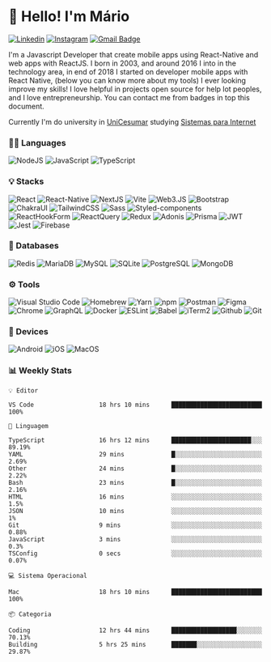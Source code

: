 # 👋 Hello! I'm Mário

[![Linkedin](https://img.shields.io/badge/-LinkedIn-blue?style=flat&logo=Linkedin&logoColor=white&link=https://www.linkedin.com/in/rebeccamanzi/)](https://www.linkedin.com/in/mariosantos-dev/)
[![Instagram](https://img.shields.io/badge/-Instagram-C13584?style=flat&labelColor=C13584&logo=instagram&logoColor=white&link=https://www.instagram.com/codepwr/)](https://www.instagram.com/mariosantos.dev/)
[![Gmail Badge](https://img.shields.io/badge/-mariodev7@gmail.com-c14438?style=flat&logo=Gmail&logoColor=white&link=mailto:mariodev7@gmail.com)](mailto:mariodev7@gmail.com)

I'm a Javascript Developer that create mobile apps using React-Native and web apps with ReactJS. I born in 2003, and around 2016 I into in the technology area, in end of 2018 I started on developer mobile apps with React Native, (below you can know more about my tools) I ever looking improve my skills!
I love helpful in projects open source for help lot peoples, and I love entrepreneurship.
You can contact me from badges in top this document.

Currently I'm do university in [UniCesumar](https://www.unicesumar.edu.br/home/) studying [Sistemas para Internet](https://www.unicesumar.edu.br/ead/cursos-graduacao/sistemas-para-internet/)

### 👨‍💻 Languages

![NodeJS](https://img.shields.io/badge/Node.js-6DA55F?style=flat&logo=node.js&logoColor=white)
![JavaScript](https://img.shields.io/badge/JavaScript-F7DF1E?style=flat&logo=JavaScript&logoColor=white)
![TypeScript](https://img.shields.io/badge/TypeScript-007ACC?style=flat&logo=TypeScript&logoColor=white)

### 💡 Stacks

![React](https://img.shields.io/badge/React-61dafb?style=flat&logo=React&logoColor=black)
![React-Native](https://img.shields.io/badge/React%20Native-61DAFB?style=flat&logo=React&logoColor=black)
![NextJS](https://img.shields.io/badge/NextJS-111111?style=flat&logo=Next.js&logoColor=white)
![Vite](https://img.shields.io/badge/Vite-646CFF?style=flat&logo=vite&logoColor=white)
![Web3.JS](https://img.shields.io/badge/Web3.JS-F16822?style=flat&logo=Web3.JS&logoColor=white)
![Bootstrap](https://img.shields.io/badge/Bootstrap-7952B3?style=flat&logo=Bootstrap&logoColor=white)
![ChakraUI](https://img.shields.io/badge/ChakraUI-319795?style=flat&logo=ChakraUI&logoColor=white)
![TailwindCSS](https://img.shields.io/badge/TailwindCSS-06B6D4?style=flat&logo=TailwindCSS&logoColor=white)
![Sass](https://img.shields.io/badge/Sass-CC6699?style=flat&logo=Sass&logoColor=white)
![Styled-components](https://img.shields.io/badge/Styled%20Components-DB7093?style=flat&logo=Styled-components&logoColor=white)
![ReactHookForm](https://img.shields.io/badge/ReactHookForm-EC5990?style=flat&logo=ReactHookForm&logoColor=white)
![ReactQuery](https://img.shields.io/badge/ReactQuery-FF4154?style=flat&logo=ReactQuery&logoColor=white)
![Redux](https://img.shields.io/badge/Redux-%23593d88.svg?style=flate&logo=redux&logoColor=white)
![Adonis](https://img.shields.io/badge/Adonis-5A45FF?style=flat&logo=adonisJS&logoColor=white)
![Prisma](https://img.shields.io/badge/Prisma-2D3748?style=flat&logo=Prisma&logoColor=white)
![JWT](https://img.shields.io/badge/JWT-000000?style=flat&logo=JSONWebTokens&logoColor=white)
![Jest](https://img.shields.io/badge/Jest-C21325?style=flat&logo=Jest&logoColor=white)
![Firebase](https://img.shields.io/badge/Firebase-FFCA28?style=flat&logo=Firebase&logoColor=white)

### 💾 Databases

![Redis](https://img.shields.io/badge/Redis-DC382D?style=flat&logo=Redis&logoColor=white)
![MariaDB](https://img.shields.io/badge/MariaDB-003545?style=flat&logo=MariaDB&logoColor=white)
![MySQL](https://img.shields.io/badge/MySQL-4479A1?style=flat&logo=MySQL&logoColor=white)
![SQLite](https://img.shields.io/badge/SQLite-003B57?style=flat&logo=SQLite&logoColor=white)
![PostgreSQL](https://img.shields.io/badge/PostgreSQL-4169E1?style=flat&logo=PostgreSQL&logoColor=white)
![MongoDB](https://img.shields.io/badge/MongoDB-47A248?style=flat&logo=MongoDB&logoColor=white)

### ⚙️ Tools

![Visual Studio Code](https://img.shields.io/badge/Visual_Studio_Code-007ACC?style=flat&logo=Visual-Studio-Code&logoColor=white)
![Homebrew](https://img.shields.io/badge/Homebrew-FBB040?style=flat&logo=Homebrew&logoColor=white)
![Yarn](https://img.shields.io/badge/Yarn-2C8EBB?style=flat&logo=Yarn&logoColor=white)
![npm](https://img.shields.io/badge/npm-CB3837?style=flat&logo=Npm&logoColor=white)
![Postman](https://img.shields.io/badge/Postman-FF6C37?style=flat&logo=Postman&logoColor=white)
![Figma](https://img.shields.io/badge/Figma-F24E1E?style=flat&logo=Figma&logoColor=white)
![Chrome](https://img.shields.io/badge/Chrome-4285F4?style=flat&logo=google%20chrome&logoColor=white)
![GraphQL](https://img.shields.io/badge/-GraphQL-E10098?style=flat&logo=graphql&logoColor=white)
![Docker](https://img.shields.io/badge/Docker-%230db7ed.svg?style=flat&logo=docker&logoColor=white)
![ESLint](https://img.shields.io/badge/ESLint-4B3263?style=flat&logo=eslint&logoColor=white)
![Babel](https://img.shields.io/badge/Babel-F9DC3e?style=flat&logo=babel&logoColor=black)
![iTerm2](https://img.shields.io/badge/iTerm2-000000.svg?style=flate&logo=iTerm2&logoColor=white)
![Github](https://img.shields.io/badge/Github-%23171515.svg?style=flate&logo=github&logoColor=white)
![Git](https://img.shields.io/badge/Git-F05032.svg?style=flate&logo=Git&logoColor=white)

### 📱 Devices

![Android](https://img.shields.io/badge/Android-3DDC84?style=flat&logo=android&logoColor=white)
![iOS](https://img.shields.io/badge/Device-1A1A1A?style=flat&logo=iOS&logoColor=white)
![MacOS](https://img.shields.io/badge/MacOS-1A1A1A?style=flat&logo=Apple&logoColor=white)

### 📊 Weekly Stats

```text
💡 Editor

VS Code                  18 hrs 10 mins      █████████████████████████       100%
```
```text
💬 Linguagem

TypeScript               16 hrs 12 mins      ██████████████████████░░░     89.19%
YAML                     29 mins             █░░░░░░░░░░░░░░░░░░░░░░░░      2.69%
Other                    24 mins             █░░░░░░░░░░░░░░░░░░░░░░░░      2.22%
Bash                     23 mins             █░░░░░░░░░░░░░░░░░░░░░░░░      2.16%
HTML                     16 mins             ░░░░░░░░░░░░░░░░░░░░░░░░░       1.5%
JSON                     10 mins             ░░░░░░░░░░░░░░░░░░░░░░░░░         1%
Git                      9 mins              ░░░░░░░░░░░░░░░░░░░░░░░░░      0.88%
JavaScript               3 mins              ░░░░░░░░░░░░░░░░░░░░░░░░░       0.3%
TSConfig                 0 secs              ░░░░░░░░░░░░░░░░░░░░░░░░░      0.07%
```
```text
💻 Sistema Operacional

Mac                      18 hrs 10 mins      █████████████████████████       100%
```
```text
📦 Categoria

Coding                   12 hrs 44 mins      ██████████████████░░░░░░░     70.13%
Building                 5 hrs 25 mins       ███████░░░░░░░░░░░░░░░░░░     29.87%
```
